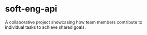 # soft-eng-api
A collaborative project showcasing how team members contribute to individual tasks to achieve shared goals.
